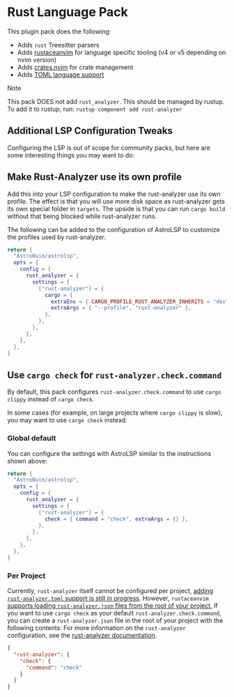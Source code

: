 # Rust Language Pack

This plugin pack does the following:

- Adds `rust` Treesitter parsers
- Adds [rustaceanvim](https://github.com/mrcjkb/rustaceanvim) for language specific tooling (v4 or v5 depending on nvim version)
- Adds [crates.nvim](https://github.com/Saecki/crates.nvim) for crate management
- Adds [TOML language support](../toml)

> [!NOTE]
> This pack DOES not add `rust_analyzer`. This should be managed by rustup. To add it to rustup, run: `rustup component add rust-analyzer`

## Additional LSP Configuration Tweaks

Configuring the LSP is out of scope for community packs, but here are some interesting things you
may want to do:

## Make Rust-Analyzer use its own profile

Add this into your LSP configuration to make the rust-analyzer use its own profile. The effect is
that you will use more disk space as rust-analyzer gets its own special folder in `targets`. The
upside is that you can run `cargo build` without that being blocked while rust-analyzer runs.

The following can be added to the configuration of AstroLSP to customize the profiles used by rust-analyzer.

```lua
return {
  "AstroNvim/astrolsp",
  opts = {
    config = {
      rust_analyzer = {
        settings = {
          ["rust-analyzer"] = {
            cargo = {
              extraEnv = { CARGO_PROFILE_RUST_ANALYZER_INHERITS = "dev" },
              extraArgs = { "--profile", "rust-analyzer" },
            },
          },
        },
      },
    },
  },
}
```

## Use `cargo check` for `rust-analyzer.check.command`

By default, this pack configures `rust-analyzer.check.command` to use `cargo clippy` instead of `cargo check`.

In some cases (for example, on large projects where `cargo clippy` is slow), you may want to use `cargo check` instead.

### Global default

You can configure the settings with AstroLSP similar to the instructions shown above:

```lua
return {
  "AstroNvim/astrolsp",
  opts = {
    config = {
      rust_analyzer = {
        settings = {
          ["rust-analyzer"] = {
            check = { command = "check", extraArgs = {} },
          },
        },
      },
    },
  },
}
```

### Per Project

Currently, `rust-analyzer` itself cannot be configured per project, [adding `rust-analyzer.toml` support is still in progress](https://github.com/rust-lang/rust-analyzer/issues/13529).
However, `rustaceanvim` [supports loading `rust-analyzer.json` files from the root of your project.](https://github.com/mrcjkb/rustaceanvim#how-to-dynamically-load-different-rust-analyzer-settings-per-project)
If you want to use `cargo check` as your default `rust-analyzer.check.command`, you can create a `rust-analyzer.json` file in the root of your project with the following contents:
For more information on the `rust-analyzer` configuration, see the [rust-analyzer documentation](https://rust-analyzer.github.io/manual.html#configuration).

```json
{
  "rust-analyzer": {
    "check": {
      "command": "check"
    }
  }
}
```

<!-- vim: set ft=markdown: -->